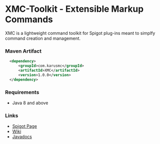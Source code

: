 # XMC-Toolkit - Extensible Markup Commands
XMC is a lightweight command toolkit for Spigot plug-ins meant to simplfy command creation and management. 

### Maven Artifact
``` XML
  <dependency>
      <groupId>com.karusmc</groupId>
      <artifactId>XMC</artifactId>
      <version>1.0.0</version>
  </dependency>
```

### Requirements
* Java 8 and above

### Links
* [Spigot Page]()
* [Wiki]()
* [Javadocs](https://pante.github.io/XMC-Toolkit/)


